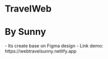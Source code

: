 # TravelWeb
<h1>By Sunny</h1>
- Its create base on Figma design
- Link demo: https://webtravelsunny.netlify.app
